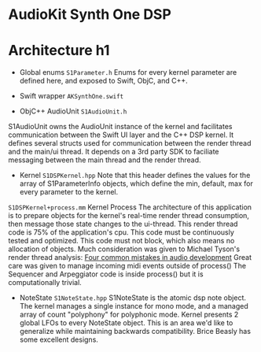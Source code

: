 #  AudioKit Synth One DSP

Architecture
h1
==

* Global enums
`S1Parameter.h`
Enums for every kernel parameter are defined here, and exposed to Swift, ObjC, and C++.


* Swift wrapper
`AKSynthOne.swift`

* ObjC++ AudioUnit
`S1AudioUnit.h`

S1AudioUnit owns the AudioUnit instance of the kernel and facilitates communication between the Swift UI layer and the C++ DSP kernel.
It defines several structs used for communication between the render thread and the main/ui thread.
It depends on a 3rd party SDK to faciliate messaging between the main thread and the render thread.


* Kernel
`S1DSPKernel.hpp`
Note that this header defines the values for the array of S1ParameterInfo objects, which define the min, default, max for every parameter to the kernel.

`S1DSPKernel+process.mm`
Kernel Process
The architecture of this application is to prepare objects for the kernel's real-time render thread consumption, then message those state changes to the ui-thread.
This render thread code is 75% of the application's cpu.  This code must be continuously tested and optimized.
This code must not block, which also means no allocation of objects.
Much consideration was given to Michael Tyson's render thread analysis: [Four common mistakes in audio development](http://atastypixel.com/blog/four-common-mistakes-in-audio-development/)
Great care was given to manage incoming midi events outside of process()
The Sequencer and Arpeggiator code is inside process() but it is computationally trivial.


* NoteState
`S1NoteState.hpp`
S1NoteState is the atomic dsp note object.  
The kernel manages a single instance for mono mode, and a managed array of count "polyphony" for polyphonic mode.
Kernel presents 2 global LFOs to every NoteState object.  This is an area we'd like to generalize while maintaining backwards compatibility.  Brice Beasly has some excellent designs.


